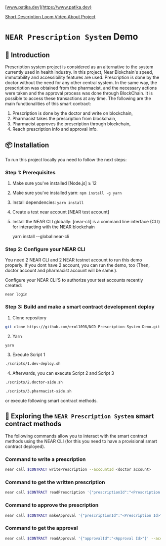[www.patika.dev](https://www.patika.dev)

[Short Description Loom Video About Project](https://www.loom.com/share/fdf4e9039bd648eaa19af6ece20791f6)

# `NEAR Prescription System` Demo

## 📄 Introduction

Prescription system project is considered as an alternative to the system currently used in health industry. In this project, Near Blokchain's speed, immutability and accessibility features are used. Prescription is done by the doctor without the need for any other central system. In the same way, the prescription was obtained from the pharmacist, and the necessary actions were taken and the approval process was done through BlockChain. It is possible to access these transactions at any time.
The following are the main functionalities of this smart contract:

1. Prescription is done by the doctor and write on blockchain,
2. Pharmacist takes the prescription from blockchain,
3. Pharmacist approves the prescription through blockchain,
4. Reach prescription info and approval info.

## 📦 Installation

To run this project locally you need to follow the next steps:

### Step 1: Prerequisites

1. Make sure you've installed [Node.js] ≥ 12
2. Make sure you've installed yarn: `npm install -g yarn`
3. Install dependencies: `yarn install`
4. Create a test near account [NEAR test account]
5. Install the NEAR CLI globally: [near-cli] is a command line interface (CLI) for interacting with the NEAR blockchain

   yarn install --global near-cli

### Step 2: Configure your NEAR CLI

You need 2 NEAR CLI and 2 NEAR testnet account to run this demo properly. If you dont have 2 account, you can run the demo, too (Then, doctor account and pharmacist account will be same.).

Configure your NEAR CLI'S to authorize your test accounts recently created:

    near login

### Step 3: Build and make a smart contract development deploy

1. Clone repository

```bash
git clone https://github.com/erol1098/NCD-Prescription-System-Demo.git
```

2. Yarn

```bash
yarn
```

3. Execute Script 1

```bash
./scripts/1.dev-deploy.sh
```

4. Afterwards, you can execute Script 2 and Script 3

```bash
./scripts/2.doctor-side.sh
```

```bash
./scripts/3.pharmacist-side.sh
```

or execute following smart contract methods.

## 📑 Exploring the `NEAR Prescription System` smart contract methods

The following commands allow you to interact with the smart contract methods using the NEAR CLI (for this you need to have a provisional smart contract deployed).

### Command to write a prescription

```bash
near call $CONTRACT writePrescription --accountId <doctor account>
```

### Command to get the written prescription

```bash
near call $CONTRACT readPrescription '{"prescriptionId":"<Prescription Id>"}' --accountId <doctor or pharmacist account>
```

### Command to approve the prescription

```bash
near call $CONTRACT makeApproval '{"prescriptionId":"<Prescription Id>"}' --accountId <pharmacist account>
```

### Command to get the approval

```bash
near call $CONTRACT readApproval '{"approvalId":"<Approval Id>"}' --accountId <doctor or pharmacist account>
```
